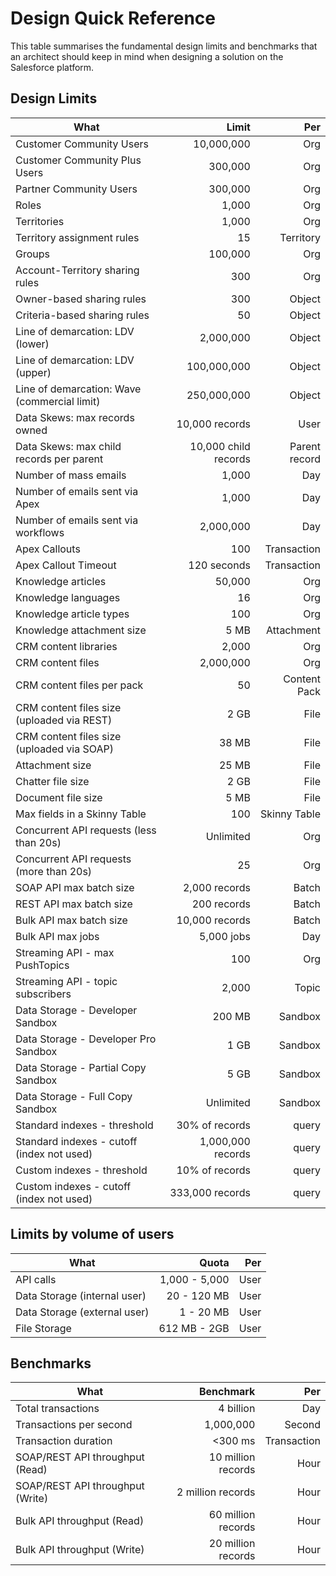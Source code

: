 # Design Quick Reference
This table summarises the fundamental design limits and benchmarks that an architect should keep in mind when designing a solution on the Salesforce platform.

## Design Limits
| What                                           |         Limit           |           Per    |
| ---------------------------------------------- | ----------------------: | ---------------: |
| Customer Community Users                       | 10,000,000              | Org              |
| Customer Community Plus Users                  | 300,000                 | Org              |
| Partner Community Users                        | 300,000                 | Org              |
| Roles                                          | 1,000                   | Org              |
| Territories                                    | 1,000                   | Org              |
| Territory assignment rules                     | 15                      | Territory        |
| Groups                                         | 100,000                 | Org              |
| Account-Territory sharing rules                | 300                     | Org              |
| Owner-based sharing rules                      | 300                     | Object           |
| Criteria-based sharing rules                   | 50                      | Object           |
| Line of demarcation: LDV (lower)               | 2,000,000               | Object           |
| Line of demarcation: LDV (upper)               | 100,000,000             | Object           |
| Line of demarcation: Wave (commercial limit)   | 250,000,000             | Object           |
| Data Skews: max records owned                  | 10,000 records          | User             |
| Data Skews: max child records per parent       | 10,000 child records    | Parent record    |
| Number of mass emails                          | 1,000                   | Day              |
| Number of emails sent via Apex                 | 1,000                   | Day              |
| Number of emails sent via workflows            | 2,000,000               | Day              |
| Apex Callouts                                  | 100                     | Transaction      |
| Apex Callout Timeout                           | 120 seconds             | Transaction      |
| Knowledge articles                             | 50,000                  | Org              |
| Knowledge languages                            | 16                      | Org              |
| Knowledge article types                        | 100                     | Org              |
| Knowledge attachment size                      | 5 MB                    | Attachment       |
| CRM content libraries                          | 2,000                   | Org              |
| CRM content files                              | 2,000,000               | Org              |
| CRM content files per pack                     | 50                      | Content Pack     |
| CRM content files size (uploaded via REST)     | 2 GB                    | File             |
| CRM content files size (uploaded via SOAP)     | 38 MB                   | File             |
| Attachment size                                | 25 MB                   | File             |
| Chatter file size                              | 2 GB                    | File             |
| Document file size                             | 5 MB                    | File             |
| Max fields in a Skinny Table                   | 100                     | Skinny Table     |
| Concurrent API requests (less than 20s)        | Unlimited               | Org              |
| Concurrent API requests (more than 20s)        | 25                      | Org              |
| SOAP API max batch size                        | 2,000 records           | Batch            |
| REST API max batch size                        | 200 records             | Batch            |
| Bulk API max batch size                        | 10,000 records          | Batch            |
| Bulk API max jobs                              | 5,000 jobs              | Day              |
| Streaming API - max PushTopics                 | 100                     | Org              |
| Streaming API - topic subscribers              | 2,000                   | Topic            |
| Data Storage - Developer Sandbox               | 200 MB                  | Sandbox          |
| Data Storage - Developer Pro Sandbox           | 1 GB                    | Sandbox          |
| Data Storage - Partial Copy Sandbox            | 5 GB                    | Sandbox          |
| Data Storage - Full Copy Sandbox               | Unlimited               | Sandbox          |
| Standard indexes - threshold                   | 30% of records          | query            |
| Standard indexes - cutoff (index not used)     | 1,000,000 records       | query            |
| Custom indexes - threshold                     | 10% of records          | query            |
| Custom indexes - cutoff (index not used)       | 333,000 records         | query            |

## Limits by volume of users
| What                                           |         Quota           |           Per    |
| ---------------------------------------------- | ----------------------: | ---------------: |
| API calls                                      | 1,000 - 5,000           | User             |
| Data Storage (internal user)                   | 20 - 120 MB             | User             |
| Data Storage (external user)                   | 1 - 20 MB               | User             |
| File Storage                                   | 612 MB - 2GB            | User             |

## Benchmarks
| What                                           |         Benchmark       |           Per    |
| ---------------------------------------------- | ----------------------: | ---------------: |
| Total transactions                             | 4 billion               | Day              |
| Transactions per second                        | 1,000,000               | Second           |
| Transaction duration                           | <300 ms                 | Transaction      |
| SOAP/REST API throughput (Read)                | 10 million records      | Hour             |
| SOAP/REST API throughput (Write)               | 2 million records       | Hour             |
| Bulk API throughput (Read)                     | 60 million records      | Hour             |
| Bulk API throughput (Write)                    | 20 million records      | Hour             |

